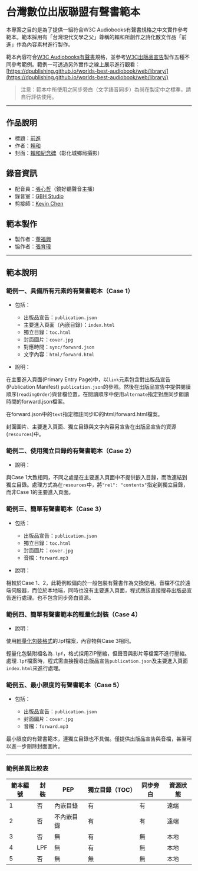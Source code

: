 # 台灣數位出版聯盟有聲書範本

本專案之目的是為了提供一組符合W3C Audiobooks有聲書規格之中文實作參考範本。範本採用有「台灣現代文學之父」尊稱的賴和所創作之詩化散文作品「前進」作為內容素材進行製作。

範本內容符合[W3C Audiobooks有聲書](https://www.w3.org/TR/audiobooks/)規格，並參考[W3C出版品宣告](https://www.w3.org/TR/pub-manifest/)製作五種不同參考範例。範例一可透過另外實作之線上展示進行觀看：[https://dpublishing.github.io/worlds-best-audiobook/web/library/](https://dpublishing.github.io/worlds-best-audiobook/web/library/)

> 注意：範本中所使用之同步旁白（文字語音同步）為尚在製定中之標準，請自行評估使用。

-----

## 作品說明

- 標題：[前進](https://zh.m.wikisource.org/zh-hant/前進)
- 作者：[賴和](https://zh.wikipedia.org/wiki/%E8%B3%B4%E5%92%8C)
- 封面：[賴和紀念碑](http://cls.lib.ntu.edu.tw/laihe/A/a_05.htm)（彰化城鄉局攝影）

## 錄音資訊

- 配音員：[張心哲](https://www.facebook.com/changhsinche)（鏡好聽聲音主播）
- 錄音室：[GBH Studio](https://www.facebook.com/gbhstudiotw/)
- 剪接師：[Kevin Chen](https://www.facebook.com/greedyblackhole/)

## 範本製作

- 製作者：[董福興](https://github.com/bobbytung)
- 協作者：[張育瑋](https://github.com/ccyanni)

-----

## 範本說明

### 範例一、具備所有元素的有聲書範本（Case 1）

- 包括：

    - 出版品宣告：`publication.json`
    - 主要進入頁面（內嵌目錄）：`index.html` 
    - 獨立目錄：`toc.html`
    - 封面圖片：`cover.jpg`
    - 對應時間：`sync/forward.json`
    - 文字內容：`html/forward.html`

- 說明：

在主要進入頁面(Primary Entry Page)中，以`link`元素包含對出版品宣告(Publication Manifest) `publication.json`的參照。然後在出版品宣告中提供閱讀順序(`readingOrder`)與音檔位置，在閱讀順序中使用`alternate`指定對應同步朗讀時間的forward.json檔案。

在forward.json中的`text`指定標註同步ID的html/forward.html檔案。

封面圖片、主要進入頁面、獨立目錄與文字內容另宣告在出版品宣告的資源(`resources`)中。

### 範例二、使用獨立目錄的有聲書範本（Case 2）

- 說明：

與Case 1大致相同，不同之處是在主要進入頁面中不提供嵌入目錄，而改連結到獨立目錄。處理方式為在`resources`中，將`"rel": "contents"`指定到獨立目錄，而非Case 1的主要進入頁面。

### 範例三、簡單有聲書範本（Case 3）

- 包括：

    - 出版品宣告：`publication.json`
    - 獨立目錄：`toc.html`
    - 封面圖片：`cover.jpg`
    - 音檔：`forward.mp3`

- 說明：

相較於Case 1、2，此範例較偏向於一般包裝有聲書作為交換使用。音檔不位於遠端伺服器，而位於本地端，同時也沒有主要進入頁面，程式應該直接搜尋出版品宣告進行處理。也不包含同步旁白資源。

### 範例四、簡單有聲書範本的輕量化封裝（Case 4）

- 說明：

使用[輕量化包裝格式](https://www.w3.org/TR/lpf/)的.lpf檔案，內容物與Case 3相同。

輕量化包裝附檔名為`.lpf`，格式採用ZIP壓縮，但聲音與影片等檔案不進行壓縮。處理`.lpf`檔案時，程式需直接搜尋出版品宣告`publication.json`及主要進入頁面`index.html`來進行處理。

### 範例五、最小限度的有聲書範本（Case 5）

- 包括：

    - 出版品宣告：`publication.json`
    - 封面圖片：`cover.jpg`
    - 音檔：`forward.mp3`

最小限度的有聲書範本，連獨立目錄也不具備。僅提供出版品宣告與音檔，甚至可以進一步刪除封面圖片。

-----

### 範例差異比較表

| 範本編號 | 封裝 | PEP        | 獨立目錄（TOC） | 同步旁白 | 資源狀態 |
| -------- | ---- | ---------- | --------------- | -------- | -------- |
| 1        | 否   | 內嵌目錄   | 有              | 有       | 遠端     |
| 2        | 否   | 不內嵌目錄 | 有              | 有       | 遠端     |
| 3        | 否   | 無         | 有              | 無       | 本地     |
| 4        | LPF  | 無         | 有              | 無       | 本地     |
| 5        | 否   | 無         | 無              | 無       | 本地     |




